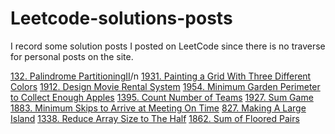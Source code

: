 # Leetcode-solutions-posts
I record some solution posts I posted on LeetCode since there is no traverse for personal posts on the site.

[132. Palindrome PartitioningII](https://leetcode.com/problems/palindrome-partitioning-ii/discuss/1388676/C%2B%2B-intuitive-solution-expand-around-the-center-%2B-DP-O(n2))/n
[1931. Painting a Grid With Three Different Colors](https://leetcode.com/problems/painting-a-grid-with-three-different-colors/discuss/1333442/c-precompute-valid-pairsdp-beats-100-32ms67mb)
[1912. Design Movie Rental System](https://leetcode.com/problems/design-movie-rental-system/discuss/1300431/c-beats-100-timememory-cleaneasy)
[1954. Minimum Garden Perimeter to Collect Enough Apples](https://leetcode.com/problems/minimum-garden-perimeter-to-collect-enough-apples/discuss/1375422/golang-precomputebinary-search)
[1395. Count Number of Teams](https://leetcode.com/problems/count-number-of-teams/discuss/1381836/C%2B%2B-DP%2Bbinary-indexed-tree-O(nlogn))
[1927. Sum Game](https://leetcode.com/problems/sum-game/discuss/1329006/c-greedy)
[1883. Minimum Skips to Arrive at Meeting On Time](https://leetcode.com/problems/minimum-skips-to-arrive-at-meeting-on-time/discuss/1240727/c-1d-dp-with-bottom-up-beats-100-36ms85mb-cleanconcise)
[827. Making A Large Island](https://leetcode.com/problems/making-a-large-island/discuss/1377605/c-make-union-find-o1-total-omn)
[1338. Reduce Array Size to The Half](https://leetcode.com/problems/reduce-array-size-to-the-half/discuss/1320143/c-beats100-on-68ms)
[1862. Sum of Floored Pairs](https://leetcode.com/problems/sum-of-floored-pairs/discuss/1210067/binary-search-with-explanation)
[]()
[]()
[]()
[]()
[]()
[]()
[]()
[]()
[]()
[]()
[]()
[]()
[]()
[]()
[]()
